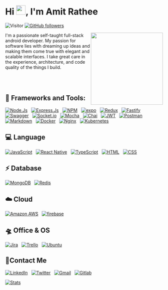 <h1 align="left">Hi <img src="https://media.giphy.com/media/ObNTw8Uzwy6KQ/giphy.gif" width="30px">, I'm Amit Rathee</h1>

![Visitor](https://visitor-badge.laobi.icu/badge?page_id=Bhargavi-hash.repoName) [![GitHub followers](https://img.shields.io/github/followers/amitrathee987.svg?style=social&label=Follow)](https://github.com/amitrathee987?tab=followers)<br/>

<img align='right' src="https://cdn.dribbble.com/users/600557/screenshots/3625204/untitled-1.gif" width="230">

I'm a passionate self-taught full-stack android developer. My passion for software lies with dreaming up ideas and making them come true with elegant and scalable interfaces. I take great care in the experience, architecture, and code quality of the things I build.

<br/>
<br/>


## 🚀 Frameworks and Tools:

[![Node.Js](https://img.shields.io/badge/Node.js-339933?style=flat&logo=nodedotjs&logoColor=white)](https://github.com/amitrathee987)&nbsp;&nbsp;
[![Express.Js](https://img.shields.io/badge/Express.js-000000?style=flat&logo=express&logoColor=white)](https://github.com/amitrathee987)&nbsp;&nbsp;
[![NPM](https://img.shields.io/badge/npm-CB3837?style=flat&logo=npm&logoColor=white)](https://github.com/amitrathee987)&nbsp;&nbsp;
[![expo](https://img.shields.io/badge/Expo-1B1F23?style=flat&logo=expo&logoColor=white)](https://github.com/amitrathee987)&nbsp;&nbsp;
[![Redux](https://img.shields.io/badge/Redux-593D88?style=flat&logo=redux&logoColor=white)](https://github.com/amitrathee987)&nbsp;&nbsp;
[![Fastify](https://img.shields.io/badge/fastify-202020?style=flat&logo=fastify&logoColor=white)](https://github.com/amitrathee987)&nbsp;&nbsp;
[![Swagger](https://img.shields.io/badge/Swagger-85EA2D?style=flat&logo=Swagger&logoColor=white)](https://github.com/amitrathee987)&nbsp;&nbsp;
[![Socket.io](https://img.shields.io/badge/Socket.io-010101?&style=flat&logo=Socket.io&logoColor=white)](https://github.com/amitrathee987)&nbsp;&nbsp;
[![Mocha](https://img.shields.io/badge/Mocha-8D6748?style=flat&logo=Mocha&logoColor=white)](https://github.com/amitrathee987)&nbsp;&nbsp;
[![Chai](https://img.shields.io/badge/chai-A30701?style=flat&logo=chai&logoColor=white)](https://github.com/amitrathee987)&nbsp;&nbsp;
[![JWT](https://img.shields.io/badge/JWT-000000?style=flat&logo=JSON%20web%20tokens&logoColor=white)](https://github.com/amitrathee987)&nbsp;&nbsp;
[![Postman](https://img.shields.io/badge/Postman-FF6C37?style=flat&logo=Postman&logoColor=white)](https://github.com/amitrathee987)&nbsp;&nbsp;
[![Markdown](https://img.shields.io/badge/Markdown-000000?style=flat&logo=markdown&logoColor=white)](https://github.com/amitrathee987)&nbsp;&nbsp;
[![Docker](https://img.shields.io/badge/Docker-2CA5E0?style=flat&logo=docker&logoColor=white)](https://github.com/amitrathee987)&nbsp;&nbsp;
[![Nginx](https://img.shields.io/badge/Nginx-009639?style=flat&logo=nginx&logoColor=white)](https://github.com/amitrathee987)&nbsp;&nbsp;
[![Kubernetes](https://img.shields.io/badge/kubernetes-326ce5.svg?&style=flat&logo=kubernetes&logoColor=white)](https://github.com/amitrathee987)

## 💻 Language
[![JavaScript](https://img.shields.io/badge/JavaScript-323330?style=flat&logo=javascript&logoColor=F7DF1E)](https://github.com/amitrathee987)&nbsp;&nbsp;
[![React Native](https://img.shields.io/badge/React_Native-20232A?style=flat&logo=react&logoColor=61DAFB&link=https://github.com/amitrathee987)](https://github.com/amitrathee987)&nbsp;&nbsp;
[![TypeScript](https://img.shields.io/badge/TypeScript-007ACC?style=flat&logo=typescript&logoColor=white)](https://github.com/amitrathee987)&nbsp;&nbsp;
[![HTML](https://img.shields.io/badge/HTML5-E34F26?style=flat&logo=html5&logoColor=white)](https://github.com/amitrathee987)&nbsp;&nbsp;
[![CSS](https://img.shields.io/badge/CSS3-1572B6?style=flat&logo=css3&logoColor=white)](https://github.com/amitrathee987)


## ⚡️ Database
[![MongoDB](https://img.shields.io/badge/MongoDB-4EA94B?style=flat&logo=mongodb&logoColor=white)](https://github.com/amitrathee987)&nbsp;&nbsp;
[![Redis](https://img.shields.io/badge/redis-CC0000.svg?&style=flat&logo=redis&logoColor=white)](https://github.com/amitrathee987)

## ☁️ Cloud
[![Amazon AWS](https://img.shields.io/badge/Amazon_AWS-FF9900?style=flat&logo=amazonaws&logoColor=white)](https://github.com/amitrathee987)&nbsp;&nbsp;
[![firebase](https://img.shields.io/badge/firebase-ffca28?style=flat&logo=firebase&logoColor=black)](https://github.com/amitrathee987)

## 🛸 Office & OS
[![Jira](https://img.shields.io/badge/Jira-0052CC?style=flat&logo=Jira&logoColor=white)](https://github.com/amitrathee987)&nbsp;&nbsp;
[![Trello](https://img.shields.io/badge/Trello-0052CC?style=flat&logo=trello&logoColor=white)](https://github.com/amitrathee987)&nbsp;&nbsp;
[![Ubuntu](https://img.shields.io/badge/Ubuntu-E95420?style=flat&logo=ubuntu&logoColor=white)](https://github.com/amitrathee987)

## 📱Contact Me
[![LinkedIn](https://img.shields.io/badge/LinkedIn-0077B5?style=flat&logo=linkedin&logoColor=white)](https://www.linkedin.com/in/amitrathee729)&nbsp;&nbsp;
[![Twitter](https://img.shields.io/badge/Twitter-1DA1F2?style=flat&logo=twitter&logoColor=white)](https://twitter.com/AmitRathee729)&nbsp;&nbsp;
[![Gmail](https://img.shields.io/badge/Gmail-D14836?style=flat&logo=gmail&logoColor=white)](mailto:amitrathee729@gmail.com)&nbsp;&nbsp;
[![Gitlab](https://img.shields.io/badge/GitLab-330F63?style=flat&logo=gitlab&logoColor=white)](https://gitlab.com/trabko)


[![Stats](https://github-readme-stats.vercel.app/api/top-langs/?username=amitrathee987)]('#')

